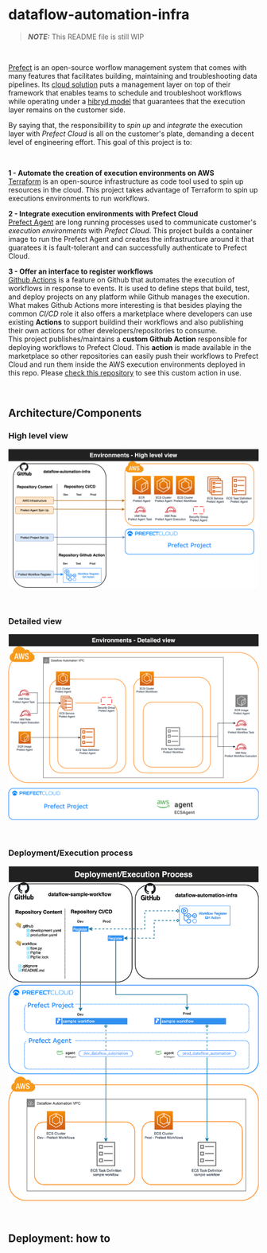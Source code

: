 # dataflow-automation-infra

> **_NOTE:_**  This README file is still WIP 

<br>

[Prefect](https://www.prefect.io/) is an open-source worflow management system that comes with many features that facilitates building, maintaining and troubleshooting data pipelines. Its [cloud solution](https://www.prefect.io/cloud/) puts a management layer on top of their framework that enables teams to schedule and troubleshoot workflows while operating under a [hibryd model](https://medium.com/the-prefect-blog/the-prefect-hybrid-model-1b70c7fd296) that guarantees that the execution layer remains on the customer side.

By saying that, the responsibillity to *spin up* and *integrate* the execution layer with *Prefect Cloud* is all on the customer's plate, demanding a decent level of engineering effort. This goal of this project is to:

<br>

**1 - Automate the creation of execution environments on AWS**
    <br>
    [Terraform](https://www.terraform.io/) is an open-source infrastructure as code tool used to spin up resources in the cloud. This project takes advantage of Terraform to spin up executions environments to run workflows.

**2 - Integrate execution environments with Prefect Cloud**
    <br>
    [Prefect Agent](https://docs.prefect.io/orchestration/agents/overview.html) are long running processes used to communicate customer's *execution environments* with *Prefect Cloud*. This project builds a container image to run the Prefect Agent and creates the infrastructure around it that guaratees it is fault-tolerant and can successfully authenticate to Prefect Cloud.

**3 - Offer an interface to register workflows**
    <br>
    [Github Actions](https://github.com/features/actions) is a feature on Github that automates the execution of workflows in response to events. It is used to define steps that build, test, and deploy projects on any platform while Github manages the execution. What makes Github Actions more interesting is that besides playing the common *CI/CD* role it also offers a marketplace where developers can use existing **Actions** to support buildind their workflows and also publishing their own actions for other developers/repositories to consume. 
    <br>
    This project publishes/maintains a **custom Github Action** responsible for deploying workflows to Prefect Cloud. This **action** is made available in the marketplace so other repositories can easily push their workflows to Prefect Cloud and run them inside the AWS execution environments deployed in this repo. Please [check this repository](https://github.com/maikelpenz/dataflow-sample-workflow) to see this custom action in use.

<br>

## Architecture/Components

### **High level view**

![HighLevelView](images/high_level_view.png)

<br>

### **Detailed view**

![DetailedView](images/detailed_view.png)

<br>

### **Deployment/Execution process**

![DeploymentExecutionProcess](images/deployment_execution_process.png)

<br>

## Deployment: how to

<TODO>